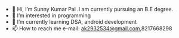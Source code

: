 - 👋 Hi, I’m Sunny Kumar Pal .I am currently pursuing an B.E degree.
- 👀 I’m interested in programming 
- 🌱 I’m currently learning DSA, android development 
- 📫 How to reach me  e-mail: ak2932534@gmail.com,8217668298

<!---
Sunnykumarpal1/Sunnykumarpal1 is a ✨ special ✨ repository because its `README.md` (this file) appears on your GitHub profile.
You can click the Preview link to take a look at your changes.
--->
